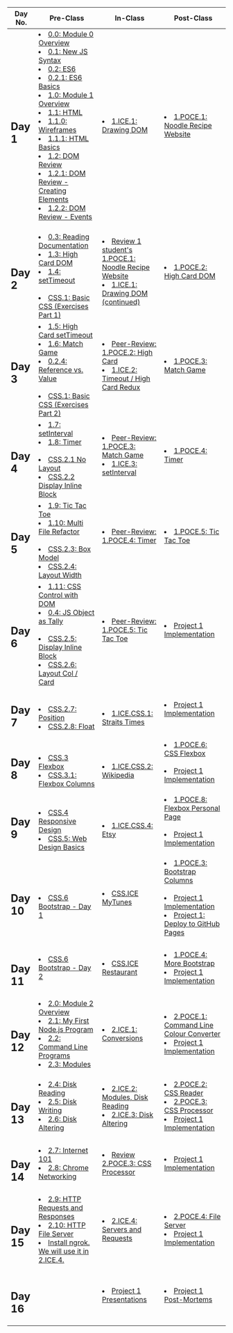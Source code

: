 |Day No.|Pre-Class|In-Class|Post-Class|
| --- | --- | --- | --- |
|<h2>Day 1</h2>|<li>[0.0: Module 0 Overview](day-1/pre-class/0.0-module-0-overview.md)</li><li>[0.1: New JS Syntax](day-1/pre-class/0.1-new-js-syntax.md)</li><li>[0.2: ES6](day-1/pre-class/0.2-es6.md)</li><li>[0.2.1: ES6 Basics](day-1/pre-class/0.2.1-es6-basics.md)</li><li>[1.0: Module 1 Overview](day-1/pre-class/1.0-module-1-overview.md)</li><li>[1.1: HTML](day-1/pre-class/1.1-html.md)</li><li>[1.1.0: Wireframes](day-1/pre-class/1.1.0-wireframes.md)</li><li>[1.1.1: HTML Basics](day-1/pre-class/1.1.1-basic-html.md)</li><li>[1.2: DOM Review](day-1/pre-class/1.2-dom-review.md)</li><li>[1.2.1: DOM Review - Creating Elements](day-1/pre-class/1.2.1-creating-elements.md)</li><li>[1.2.2: DOM Review - Events](day-1/pre-class/1.2.2-events.md)</li><br>|<li>[1.ICE.1: Drawing DOM](day-1/in-class/1.ice.1-drawing-dom.md)</li><br>|<li>[1.POCE.1: Noodle Recipe Website](day-1/post-class/1.poce.1-noodles.md)</li><br>|
|<h2>Day 2</h2>|<li>[0.3: Reading Documentation](day-2/pre-class/0.3-reading-documentation.md)</li><li>[1.3: High Card DOM](day-2/pre-class/1.3-high-card-dom.md)</li><li>[1.4: setTimeout](day-2/pre-class/1.4-settimeout.md)</li><br><li>[CSS.1: Basic CSS (Exercises Part 1)](day-2/pre-class/css-1-basic-css.md)</li>|<li>[Review 1 student's 1.POCE.1: Noodle Recipe Website](day-2/in-class/1.poce.1-noodles.md)</li><li>[1.ICE.1: Drawing DOM (continued)](day-2/in-class/1.ice.1-drawing-dom.md)</li><br>|<li>[1.POCE.2: High Card DOM](day-2/post-class/1.poce.2-high-card-dom.md)</li><br>|
|<h2>Day 3</h2>|<li>[1.5: High Card setTimeout](day-3/pre-class/1.5-high-card-settimeout.md)</li><li>[1.6: Match Game](day-3/pre-class/1.6-match-game.md)</li><li>[0.2.4: Reference vs. Value](day-3/pre-class/0.2.4-reference-vs.-value.md)</li><br><li>[CSS.1: Basic CSS (Exercises Part 2)](day-3/pre-class/css-1-basic-css.md)</li>|<li>[Peer-Review: 1.POCE.2: High Card](day-3/in-class/course-methodology.md)</li><li>[1.ICE.2: Timeout / High Card Redux](day-3/in-class/1.ice.2-high-card-redux.md)</li><br>|<li>[1.POCE.3: Match Game](day-3/post-class/1.poce.3-match-game.md)</li><br>|
|<h2>Day 4</h2>|<li>[1.7: setInterval](day-4/pre-class/1.7-setinterval.md)</li><li>[1.8: Timer](day-4/pre-class/1.8-timer.md)</li><br><li>[CSS.2.1 No Layout](day-4/pre-class/css.2.1-no-layout.md)</li><li>[CSS.2.2 Display Inline Block](day-4/pre-class/css.2.2-display-inline-and-block.md)</li>|<li>[Peer-Review: 1.POCE.3: Match Game](day-4/in-class/course-methodology.md)</li><li>[1.ICE.3: setInterval](day-4/in-class/1.ice.3-setinterval.md)</li><br>|<li>[1.POCE.4: Timer](day-4/post-class/1.poce.4-timer.md)</li><br>|
|<h2>Day 5</h2>|<li>[1.9: Tic Tac Toe](day-5/pre-class/1.9-tic-tac-toe.md)</li><li>[1.10: Multi File Refactor](day-5/pre-class/1.10-multi-file-refactor.md)</li><br><li>[CSS.2.3: Box Model](day-5/pre-class/css.2.3-box-model.md)</li><li>[CSS.2.4: Layout Width](day-5/pre-class/css.2.4-layout-fixed-width-and-max-width.md)</li>|<li>[Peer-Review: 1.POCE.4: Timer](day-5/in-class/course-methodology.md)</li><br>|<li>[1.POCE.5: Tic Tac Toe](day-5/post-class/1.poce.5-tic-tac-toe.md)</li><br>|
|<h2>Day 6</h2>|<li>[1.11: CSS Control with DOM](day-6/pre-class/1.11-css-control-with-dom.md)</li><li>[0.4: JS Object as Tally](day-6/pre-class/0.4-js-object-as-tally.md)</li><br><li>[CSS.2.5: Display Inline Block](day-6/pre-class/css.2.5-display-inline-block.md)</li><li>[CSS.2.6: Layout Col / Card](day-6/pre-class/css.2.6-layout-columns-and-cards.md)</li>|<li>[Peer-Review: 1.POCE.5: Tic Tac Toe](day-6/in-class/course-methodology.md)</li><br>|<li>[Project 1 Implementation](day-6/post-class/project-1-video-poker.md)</li><br>|
|<h2>Day 7</h2>|<br><li>[CSS.2.7: Position](day-7/pre-class/css.2.7-position.md)</li><li>[CSS.2.8: Float](day-7/pre-class/css.2.8-float.md)</li>|<br><li>[1.ICE.CSS.1: Straits Times](day-7/in-class/1.ice.css.1-straits-times-css.md)</li>|<li>[Project 1 Implementation](day-7/post-class/project-1-video-poker.md)</li><br>|
|<h2>Day 8</h2>|<br><li>[CSS.3 Flexbox](day-8/pre-class/css.3-flexbox.md)</li><li>[CSS.3.1: Flexbox Columns](day-8/pre-class/css.3.1-flexbox-layout.md)</li>|<br><li>[1.ICE.CSS.2: Wikipedia](day-8/in-class/1.ice.css.2-css-practice-6-wikipedia.md)</li>|<li>[1.POCE.6: CSS Flexbox](day-8/post-class/1.poce.css.1-technical-documentation-page-flexbox-responsive.md)</li><br><li>[Project 1 Implementation](day-8/post-class/project-1-video-poker.md)</li><br>|
|<h2>Day 9</h2>|<br><li>[CSS.4 Responsive Design](day-9/pre-class/css.4-responsive-design.md)</li><li>[CSS.5: Web Design Basics](day-9/pre-class/css.5-web-design-basics.md)</li>|<br><li>[1.ICE.CSS.4: Etsy](day-9/in-class/css.ice.4-etsy.md)</li>|<li>[1.POCE.8: Flexbox Personal Page](day-9/post-class/1.poce.css.2-flexbox-personal-page.md)</li><br><li>[Project 1 Implementation](day-9/post-class/project-1-video-poker.md)</li><br>|
|<h2>Day 10</h2>|<br><li>[CSS.6 Bootstrap - Day 1](day-10/pre-class/css.6-bootstrap.md)</li>|<li>[CSS.ICE MyTunes](day-10/in-class/1.ice.css.3-mytunes.md)</li><br>|<li>[1.POCE.3: Bootstrap Columns](day-10/post-class/1.poce.css.3-bootstrap-columns.md)</li><br><li>[Project 1 Implementation](day-10/post-class/project-1-video-poker.md)</li><li>[Project 1: Deploy to GitHub Pages](day-10/post-class/12.3-deployment.md)</li><br>|
|<h2>Day 11</h2>|<li>[CSS.6 Bootstrap - Day 2](day-11/pre-class/css.6-bootstrap.md)</li><br>|<li>[CSS.ICE Restaurant](day-11/in-class/1.ice.css.5-restaurant.md)</li><br>|<li>[1.POCE.4: More Bootstrap](day-11/post-class/1.poce.css.4-bootstrap-adobe.md)</li><li>[Project 1 Implementation](day-11/post-class/project-1-video-poker.md)</li><br>|
|<h2>Day 12</h2>|<li>[2.0: Module 2 Overview](day-12/pre-class/2.0-module-2-overview.md)</li><li>[2.1: My First Node.js Program](day-12/pre-class/2.1-my-first-node-program.md)</li><li>[2.2: Command Line Programs](day-12/pre-class/2.2-command-line-programs.md)</li><li>[2.3: Modules](day-12/pre-class/2.3-modules.md)</li><br>|<li>[2.ICE.1: Conversions](day-12/in-class/2.ice.1-conversions.md)</li><br>|<li>[2.POCE.1: Command Line Colour Converter](day-12/post-class/2.poce.1-command-line-colour-converter.md)</li><li>[Project 1 Implementation](day-12/post-class/project-1-video-poker.md)</li><br>|
|<h2>Day 13</h2>|<li>[2.4: Disk Reading](day-13/pre-class/2.4-disk-reading.md)</li><li>[2.5: Disk Writing](day-13/pre-class/2.5-disk-writing.md)</li><li>[2.6: Disk Altering](day-13/pre-class/2.6-disk-altering.md)</li><br>|<li>[2.ICE.2: Modules, Disk Reading](day-13/in-class/2.ice.2-modules-disk-reading.md)</li><li>[2.ICE.3: Disk Altering](day-13/in-class/2.ice.3-disk-altering.md)</li><br>|<li>[2.POCE.2: CSS Reader](day-13/post-class/2.poce.2-css-reader.md)</li><li>[2.POCE.3: CSS Processor](day-13/post-class/2.poce.3-css-processor.md)</li><li>[Project 1 Implementation](day-13/post-class/project-1-video-poker.md)</li><br>|
|<h2>Day 14</h2>|<li>[2.7: Internet 101](day-14/pre-class/2.7-internet-101.md)</li><li>[2.8: Chrome Networking](day-14/pre-class/2.8-chrome-networking.md)</li><br>|<li>[Review 2.POCE.3: CSS Processor](day-14/in-class/course-methodology.md)</li><br>|<li>[Project 1 Implementation](day-14/post-class/project-1-video-poker.md)</li><br>|
|<h2>Day 15</h2>|<li>[2.9: HTTP Requests and Responses](day-15/pre-class/2.9-http.md)</li><li>[2.10: HTTP File Server](day-15/pre-class/2.10-http-file-server.md)</li><li>[Install ngrok. We will use it in 2.ICE.4.](day-15/pre-class/2.0-module-2-overview.md)</li><br>|<li>[2.ICE.4: Servers and Requests](day-15/in-class/2.ice.4-servers-and-requests.md)</li><br>|<li>[2.POCE.4: File Server](day-15/post-class/2.poce.4-file-server.md)</li><li>[Project 1 Implementation](day-15/post-class/project-1-video-poker.md)</li><br>|
|<h2>Day 16</h2>|<br>|<li>[Project 1 Presentations](day-16/in-class/project-1-video-poker.md)</li><br>|<li>[Project 1 Post-Mortems](day-16/post-class/course-methodology.md)</li><br>|

